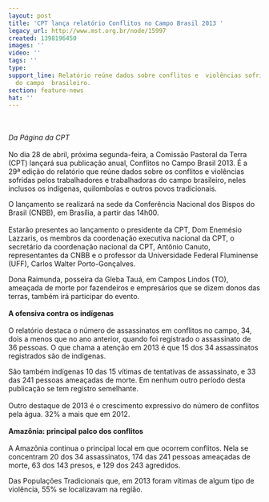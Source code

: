 ```yaml
---
layout: post
title: 'CPT lança relatório Conflitos no Campo Brasil 2013 '
legacy_url: http://www.mst.org.br/node/15997
created: 1398196450
images: ''
video: ''
tags: ''
type: 
support_line: Relatório reúne dados sobre conflitos e  violências sofridas pelos trabalhadores
  do campo  brasileiro.
section: feature-news
hat: ''
---
```

<p><br><em><br>Da Página da CPT</em><br><br>No dia 28 de abril, próxima segunda-feira, a Comissão Pastoral da Terra (CPT) lançará sua publicação anual, Conflitos no Campo Brasil 2013. É a 29ª edição do relatório que reúne dados sobre os conflitos e violências sofridas pelos trabalhadores e trabalhadoras do campo brasileiro, neles inclusos os indígenas, quilombolas e outros povos tradicionais.</p><p>O lançamento se realizará na sede da Conferência Nacional dos Bispos do Brasil (CNBB), em Brasília, a partir das 14h00. <br><br>Estarão presentes ao lançamento o presidente da CPT, Dom Enemésio Lazzaris, os membros da coordenação executiva nacional da CPT, o secretário da coordenação nacional da CPT, Antônio Canuto, representantes da CNBB e o professor da Universidade Federal Fluminense (UFF), Carlos Walter Porto-Gonçalves.</p><p>Dona Raimunda, posseira da Gleba Tauá, em Campos Lindos (TO), ameaçada de morte por fazendeiros e empresários que se dizem donos das terras, também irá participar do evento.<br><strong><br>A ofensiva contra os indígenas</strong><br><br>O relatório destaca o número de assassinatos em conflitos no campo, 34, dois a menos que no ano anterior, quando foi registrado o assassinato de 36 pessoas. O que chama a atenção em 2013 é que 15 dos 34 assassinatos registrados são de indígenas.</p><p>São também indígenas 10 das 15 vítimas de tentativas de assassinato, e 33 das 241 pessoas ameaçadas de morte. Em nenhum outro período desta publicação se tem registro semelhante.<br><br>Outro destaque de 2013 é o crescimento expressivo do número de conflitos pela água. 32% a mais que em 2012.<br><br><strong>Amazônia: principal palco dos conflitos</strong><br><br>A Amazônia continua o principal local em que ocorrem conflitos. Nela se concentram 20 dos 34 assassina­tos, 174 das 241 pessoas ameaçadas de morte, 63 dos 143 presos, e 129 dos 243 agredidos.</p><p>Das Po­pulações Tradicionais que, em 2013 foram vítimas de algum tipo de violência, 55% se localizavam na região.</p>
